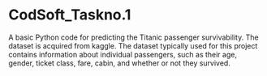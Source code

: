 # CodSoft_Taskno.1
A basic Python code for predicting the Titanic passenger survivability.
The dataset is acquired from kaggle.
The dataset typically used for this project contains information about individual passengers, such as their age, gender, ticket class, fare, cabin, and whether or not they survived.

